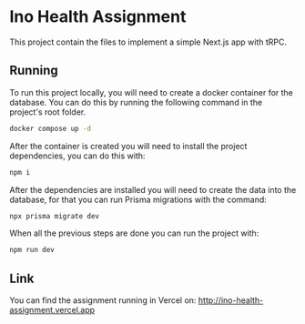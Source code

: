 # Ino Health Assignment

This project contain the files to implement a simple Next.js app with tRPC.

## Running

To run this project locally, you will need to create a docker container for the database. You can do this by running the following command in the project's root folder.

```bash
docker compose up -d
```

After the container is created you will need to install the project dependencies, you can do this with:

```bash
npm i
```

After the dependencies are installed you will need to create the data into the database, for that you can run Prisma migrations with the command:

```bash
npx prisma migrate dev
```

When all the previous steps are done you can run the project with:
```bash
npm run dev
```



## Link
You can find the assignment running in Vercel on: http://ino-health-assignment.vercel.app